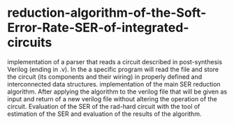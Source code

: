 # reduction-algorithm-of-the-Soft-Error-Rate-SER-of-integrated-circuits
implementation of a parser that reads a circuit described in post-synthesis Verilog (ending in .v). 
In the a specific program will read the file and store the circuit (its components and their wiring) 
in properly defined and interconnected data structures. implementation of the main SER reduction algorithm. 
After applying the algorithm to the verilog file that will be given as input and return of a new verilog file
without altering the operation of the circuit. Evaluation of the SER of the rad-hard circuit with the tool of
estimation of the SER and evaluation of the results of the algorithm.
